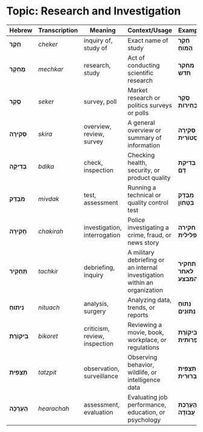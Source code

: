 # Topic: Research and Investigation

| **Hebrew** | **Transcription** | **Meaning** | **Context/Usage** | **Example** |  
|---------------|----------------|------------|-----------------|-----------------|  
| **חֵקֶר** | *cheker* | inquiry of, study of | Exact name of study | **חֵקֶר הַמּוֹחַ** |
| **מֶחְקָר** | *mechkar* | research, study | Act of conducting scientific research | **מחקר חדש** |
| **סֶקֶר** | *seker* | survey, poll | Market research or politics surveys or polls | **סֶקֶר בְּחִירוֹת** |
| **סְקִירָה** | *skira* | overview, review, survey | A general overview or summary of information | **סְקִירָה הִיסְטוֹרִית** |
| **בְּדִיקָה** | *bdika* | check, inspection | Checking health, security, or product quality | **בְּדִיקַת דָּם** |
| **מִבְדָּק** | *mivdak* | test, assessment | Running a technical or quality control test | **מִבְדָּק בִּטָּחוֹן** |
| **חֲקִירָה** | *chakirah* | investigation, interrogation | Police investigating a crime, fraud, or news story | **חקירה פלילית** |
| **תַּחְקִיר** | *tachkir* | debriefing, inquiry | A military debriefing or an internal investigation within an organization | **תחקיר לאחר המבצע** |
| **נִיתּוּחַ** | *nituach* | analysis, surgery | Analyzing data, trends, or reports | **נִתּוּחַ נְתוּנִים** |
| **בִּיקּוֹרֶת** | *bikoret* | criticism, review, inspection | Reviewing a movie, book, workplace, or regulations | **בִּיקּוֹרֶת סַפְרוּתִית** |
| **תַּצְפִּית** | *tatzpit* | observation, surveillance | Observing behavior, wildlife, or intelligence data | **תַּצְפִּית צִבְרוּרִית** |
| **הֶעָרָכָה** | *hearachah* | assessment, evaluation | Evaluating job performance, education, or psychology | **הֶעָרָכַת עֲבוֹדָה** |
